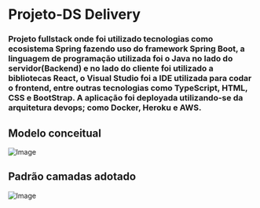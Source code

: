 # Projeto-DS Delivery
### Projeto fullstack onde foi utilizado tecnologias como ecosistema Spring fazendo uso do framework Spring Boot, a linguagem de programação utilizada foi o Java no lado do servidor(Backend) e no lado do cliente foi utilizado a bibliotecas React, o Visual Studio foi a IDE utilizada para codar o frontend, entre outras tecnologias como TypeScript, HTML, CSS e BootStrap. A aplicação foi deployada utilizando-se da arquitetura devops; como Docker, Heroku e AWS. ###

## Modelo conceitual
![Image](https://raw.githubusercontent.com/devsuperior/sds2/master/assets/modelo-conceitual.png "Modelo conceitual")

## Padrão camadas adotado

![Image](https://raw.githubusercontent.com/devsuperior/sds2/master/assets/camadas.png "Padrão camadas")
